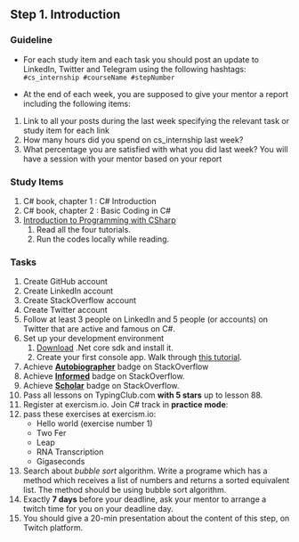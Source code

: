 ## Step 1. Introduction

### Guideline

- For each study item and each task you should post an update to LinkedIn, Twitter and Telegram using the following hashtags:
`#cs_internship
#courseName
#stepNumber`

- At the end of each week, you are supposed to give your mentor a report including the following items:
1.  Link to all your posts during the last week specifying the relevant task or study item for each link
2.  How many hours did you spend on cs_internship last week?
3.  What percentage you are satisfied with what you did last week?
You will have a session with your mentor based on your report

### Study Items  <!-- omit in toc -->

  1. C# book, chapter 1 : C# Introduction
  2. C# book, chapter 2 : Basic Coding in C#
  3. [Introduction to Programming with CSharp](https://docs.microsoft.com/en-us/dotnet/csharp/tutorials/intro-to-csharp/local-environment)
     1. Read all the four tutorials.
     2. Run the codes locally while reading.
   
### Tasks  <!-- omit in toc -->

  1. Create GitHub account
  2. Create LinkedIn account
  3. Create StackOverflow account
  4. Create Twitter account
  5. Follow at least 3 people on LinkedIn and 5 people (or accounts) on Twitter that are active and famous on C#.
  6. Set up your development environment
     1. [Download](https://dotnet.microsoft.com/download) .Net core sdk and install it.
     2. Create your first console app. Walk through [this tutorial](https://dotnet.microsoft.com/learn/dotnet/hello-world-tutorial/install).
  7. Achieve [**Autobiographer**](https://stackoverflow.com/help/badges/9/autobiographer) badge on StackOverflow
  8. Achieve [**Informed**](https://stackoverflow.com/help/badges/2600/informed) badge on StackOverflow.
  9. Achieve [**Scholar**](https://stackoverflow.com/help/badges/10/scholar) badge on StackOverflow.
  10. Pass all lessons on TypingClub.com **with 5 stars** up to lesson 88.
  11. Register at exercism.io. Join C# track in **practice mode**:
  12. pass these exercises at exercism.io:
        - Hello world (exercise number 1)
        - Two Fer  
        - Leap  
        - RNA Transcription  
        - Gigaseconds
  13. Search about *bubble sort* algorithm. Write a programe which has a method which receives a list of numbers and returns a sorted equivalent list. The method should be using bubble sort algorithm.
  15. Exactly **7 days** before your deadline, ask your mentor to arrange a twitch time for you on your deadline day.
  16. You should give a 20-min presentation about the content of this step, on Twitch platform.
